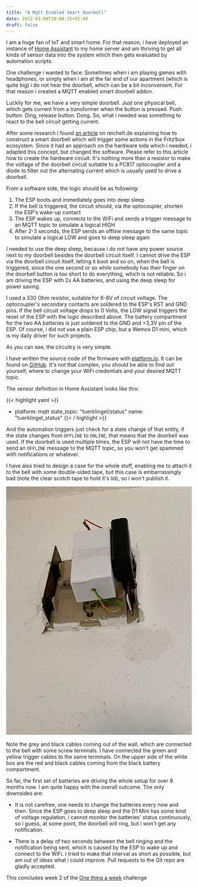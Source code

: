 ```yaml
---
title: "A Mqtt Enabled Smart Doorbell"
date: 2022-03-08T10:08:25+02:00
draft: false
---
```


I am a huge fan of IoT and smart home. For that reason, i have deployed an instance of [Home Assistant](https://www.home-assistant.io) to my home server and am thriving to get all kinds of sensor data into the system which then gets evaluated by automation scripts.

One challenge i wanted to face: Sometimes when i am playing games with headphones, or simply when i am at the far end of our apartment (which is quite big) i do not hear the doorbell, which can be a bit inconvenient. For that reason i created a MQTT enabled smart doorbell addon.

Luckily for me, we have a very simple doorbell. Just one physical bell, which gets current from a transformer when the button is pressed. Push button: Ding, release button: Dong. So, what i needed was something to react to the bell circuit getting current.

After some research i found [an article](https://www.reichelt.de/magazin/how-to/smarte-tuerklingel/) on reichelt.de explaining how to construct a smart doorbell which will trigger some actions in the Fritz!box ecosystem. Since it had an approach on the hardware side which i needed, i adapted this concept, but changed the software. Please refer to this article how to create the hardware circuit. It's nothing more than a resistor to make the voltage of the doorbell circuit suitable to a PC817 optocoupler and a diode to filter out the alternating current which is usually used to drive a doorbell.

From a software side, the logic should be as following:

1. The ESP boots and immediately goes into deep sleep
2. If the bell is triggered, the circuit should, via the optocoupler, shorten the ESP's wake-up contact
3. The ESP wakes up, connects to the WiFi and sends a trigger message to an MQTT topic to simulate a logical HIGH
4. After 2-3 seconds, the ESP sends an offline message to the same topic to simulate a logical LOW and goes to deep sleep again

I needed to use the deep sleep, because i do not have any power source next to my doorbell besides the doorbell circuit itself. I cannot drive the ESP via the doorbell circuit itself, letting it boot and so on, when the bell is triggered, since the one second or so while somebody has their finger on the doorbell button is too short to do everything, which is not reliable. So i am driving the ESP with 2x AA batteries, and using the deep sleep for power saving.

I used a 330 Ohm resistor, suitable for 6-8V of circuit voltage. The optocoupler's secondary contacts are soldered to the ESP's RST and GND pins. If the bell circuit voltage drops to 0 Volts, the LOW signal triggers the reset of the ESP with the logic described above. The battery compartment for the two AA batteries is just soldered to the GND and +3,3V pin of the ESP. Of course, i did not use a plain ESP chip, but a Wemos D1 mini, which is my daily driver for such projects.

As you can see, the circuitry is very simple.

I have written the source code of the firmware with [platform.io](https://platformio.org). It can be found on [GitHub](https://github.com/simonszu/esp-mqtt-doorbell). It's not that complex, you should be able to find out yourself, where to change your WiFi credentials and your desired MQTT topic.

The sensor definition in Home Assistant looks like this:

{{< highlight yaml >}}
- platform: mqtt
  state_topic: "tuerklingel/status"
  name: "tuerklingel_status"
{{< / highlight >}}

And the automation triggers just check for a state change of that entity, if the state changes from `OFFLINE` to `ONLINE`, that means that the doorbell was used. If the doorbell is used multiple times, the ESP will not have the time to send an `OFFLINE` message to the MQTT topic, so you won't get spammed with notifications or whatever.

I have also tried to design a case for the whole stuff, enabling me to attach it to the bell with some double-sided tape, but this case is embarrassingly bad (note the clear scotch tape to hold it's lid), so i won't publish it.

![The finished doorbell addon](IMG_1215.jpeg)

Note the grey and black cables coming out of the wall, which are connected to the bell with some screw terminals. I have connected the green and yellow trigger cables to the same terminals. On the upper side of the white box are the red and black cables coming from the black battery compartment.

So far, the first set of batteries are driving the whole setup for over 8 months now. I am quite happy with the overall outcome. The only downsides are:

- It is not carefree, one needs to change the batteries every now and then. Since the ESP goes to deep sleep and the D1 Mini has some kind of voltage regulation, i cannot monitor the batteries' status continuously, so i guess, at some point, the doorbell will ring, but i won't get any notification.

- There is a delay of two seconds between the bell ringing and the notification being sent, which is caused by the ESP to wake up and connect to the WiFi. I tried to make that interval as short as possible, but am out of ideas what i could improve. Pull requests to the Git repo are gladly accepted.


This concludes week 2 of the [One thing a week](https://blog.simonszu.de/posts/one-thing-a-week/) challenge